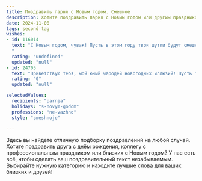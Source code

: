 ```yaml
---
title: Поздравить парня с Новым годом. Смешное
description: Хотите поздравить парня с Новым годом или другим праздником? Наш ИИ создаст незабываемое поздравление, а вы обязательно выделитесь среди других.  
date: 2024-11-08
tags: second tag
wishes:
- id: 116014
  text: "С Новым годом, чувак! Пусть в этом году твои шутки будут смешнее, а проблемы — меньше, чем у того, кто решил починить свой компьютер самостоятельно!  Желаю тебе горы подарков, океан позитива и чтобы все твои планы сбылись, даже самые безумные!  Главное — не перепутать оливье с салатом из вареной свеклы! 😉
  "
  rating: "undefined"
  updated: "null"
- id: 24705
  text: "Приветствую тебя, мой юный чародей новогодних иллюзий! Пусть твой Новый год будет таким же ярким и неотразимым, как снежный бархат на твоем пуховике. Пусть каждый удар курантов приносит тебе новые идеи, как снежинки кружат в воздухе. И помни, что самый крутой подарок – это твоя улыбка, которая освещает даже самые темные новогодние вечера. С Новым годом, друг мой! Пусть он будет заполнен смехом, друзьями и, конечно же, безумными новогодними костюмами!"
  rating: "0"
  updated: "null"

selectedValues:
  recipients: "parnja"
  holidays: "s-novym-godom"
  professions: "ne-vazhno"
  style: "smeshnoje"

---
```


Здесь вы найдете отличную подборку поздравлений на любой случай. 
Хотите поздравить друга с днём рождения, коллегу с профессиональным праздником или близких с Новым годом? У нас есть всё, чтобы сделать ваш поздравительный текст незабываемым. Выбирайте нужную категорию и находите лучшие слова для ваших близких и друзей!
